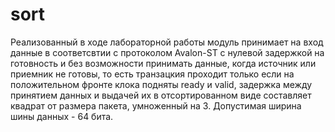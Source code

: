 # sort
Реализованный в ходе лабораторной работы модуль принимает на вход данные в соответсвтии с протоколом Avalon-ST с нулевой задержкой на готовность и без возможности принимать данные, когда источник или приемник не готовы, то есть транзацкия проходит только если на положительном фронте клока подняты ready и valid, задержка между принятием данных и выдачей их в отсортированном виде составляет квадрат от размера пакета, умноженный на 3. Допустимая ширина шины данных - 64 бита.
